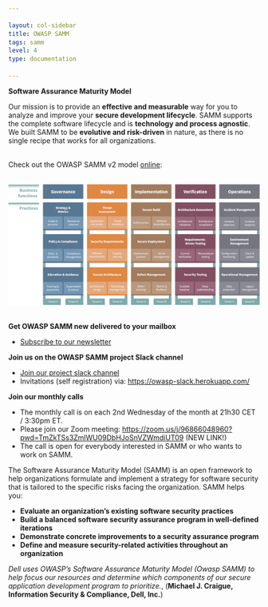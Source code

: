 ```yaml
---

layout: col-sidebar
title: OWASP SAMM
tags: samm
level: 4
type: documentation

---
```


**Software Assurance Maturity Model**

Our mission is to provide an **effective and measurable** way for you to analyze and improve your **secure development lifecycle**. 
SAMM supports the complete software lifecycle and is **technology and process agnostic**. We built SAMM to be **evolutive and risk-driven** in nature, as there is no single recipe that works for all organizations.<br>
<br>

Check out the OWASP SAMM v2 model [online](https://owaspsamm.org/model/):<br>
<br>

[![SAMM Model](assets/images/OWASP-SAMM-model-600.png)](https://owaspsamm.org/model/)
<br>
<br>

**Get OWASP SAMM new delivered to your mailbox**
  - [Subscribe to our newsletter](https://owaspsamm.us9.list-manage.com/subscribe?u=b83ce65c91239cb5e623ea83e&id=cbd0520923)
    
**Join us on the OWASP SAMM project Slack channel**

  - [Join our project slack channel](https://owasp.slack.com/messages/C0VF1EJGH)
  - Invitations (self registration) via: https://owasp-slack.herokuapp.com/
    
**Join our monthly calls**

  - The monthly call is on each 2nd Wednesday of the month at 21h30 CET
    / 3:30pm ET.
  - Please join our Zoom meeting: <https://zoom.us/j/96866048960?pwd=TmZkTSs3ZmlWU09DbHJoSnVZWmdiUT09> (NEW LINK!)
  - The call is open for everybody interested in SAMM or who wants to
    work on SAMM.


The Software Assurance Maturity Model (SAMM) is an open framework to
help organizations formulate and implement a strategy for software
security that is tailored to the specific risks facing the organization.
SAMM helps you:

  - **Evaluate an organization’s existing software security practices**
  - **Build a balanced software security assurance program in
    well-defined iterations**
  - **Demonstrate concrete improvements to a security assurance
    program**
  - **Define and measure security-related activities throughout an
    organization**

*Dell uses OWASP’s Software Assurance Maturity Model (Owasp SAMM) to
help focus our resources and determine which components of our secure
application development program to prioritize.*, (**Michael J. Craigue,
Information Security & Compliance, Dell, Inc.**)



